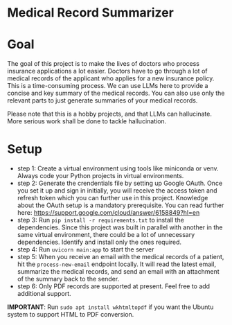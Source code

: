 # Medical Record Summarizer


# Goal
The goal of this project is to make the lives of doctors who process insurance applications a lot easier. Doctors have to go through a lot of medical records of the applicant who applies for a new insurance policy. This is a time-consuming process. We can use LLMs here to provide a concise and key summary of the medical records.
You can also use only the relevant parts to just generate summaries of your medical records.

Please note that this is a hobby projects, and that LLMs can hallucinate. More serious work shall be done to tackle hallucination.

# Setup
* step 1: Create a virtual environment using tools like miniconda or venv. Always code your Python projects in virtual environments.
* step 2: Generate the crendentials file by setting up Google OAuth. Once you set it up and sign in initially, you will receive the access token and refresh token which you can further use in this project. Knowledge about the OAuth setup is a mandatory prerequisite. You can read further here: https://support.google.com/cloud/answer/6158849?hl=en
* step 3: Run `pip install -r requirements.txt` to install the dependencies. Since this project was built in parallel with another in the same virtual environment, there could be a lot of unnecessary dependencies. Identify and install only the ones required.
* step 4: Run `uvicorn main:app` to start the server
* step 5: When you receive an email with the medical records of a patient, hit the `process-new-email` endpoint locally. It will read the latest email, summarize the medical records, and send an email with an attachment of the summary back to the sender.
* step 6: Only PDF records are supported at present. Feel free to add additional support.


**IMPORTANT**: Run `sudo apt install wkhtmltopdf` if you want the Ubuntu system to support HTML to PDF conversion.
